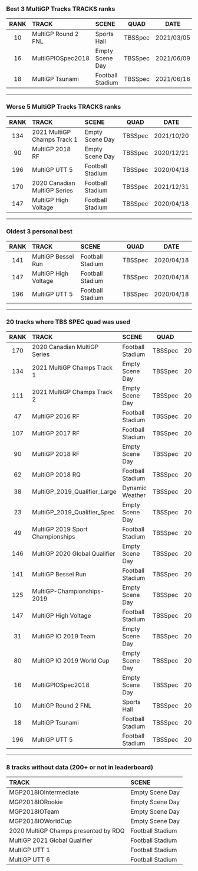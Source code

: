 ### Best 3 MultiGP Tracks TRACKS ranks
|RANK|TRACK|SCENE|QUAD|DATE|
|:---:|:---|:---|:---:|:---:|
|10|MultiGP Round 2 FNL|Sports Hall|TBSSpec|2021/03/05|
|16|MultiGPIOSpec2018|Empty Scene Day|TBSSpec|2021/06/09|
|18|MultiGP Tsunami|Football Stadium|TBSSpec|2021/06/16|
---
### Worse 5 MultiGP Tracks TRACKS ranks
|RANK|TRACK|SCENE|QUAD|DATE|
|:---:|:---|:---|:---:|:---:|
|134|2021 MultiGP Champs Track 1|Empty Scene Day|TBSSpec|2021/10/20|
|90|MultiGP 2018 RF|Empty Scene Day|TBSSpec|2020/12/21|
|196|MultiGP UTT 5|Football Stadium|TBSSpec|2020/04/18|
|170|2020 Canadian MultiGP Series|Football Stadium|TBSSpec|2021/12/31|
|147|MultiGP High Voltage|Football Stadium|TBSSpec|2020/04/18|
---
### Oldest 3 personal best
|RANK|TRACK|SCENE|QUAD|DATE|
|:---:|:---|:---|:---:|:---:|
|141|MultiGP Bessel Run|Football Stadium|TBSSpec|2020/04/18|
|147|MultiGP High Voltage|Football Stadium|TBSSpec|2020/04/18|
|196|MultiGP UTT 5|Football Stadium|TBSSpec|2020/04/18|
---
### 20 tracks where TBS SPEC quad was used
|RANK|TRACK|SCENE|QUAD|DATE|
|:---:|:---|:---|:---:|:---:|
|170|2020 Canadian MultiGP Series|Football Stadium|TBSSpec|2021/12/31|
|134|2021 MultiGP Champs Track 1|Empty Scene Day|TBSSpec|2021/10/20|
|111|2021 MultiGP Champs Track 2|Empty Scene Day|TBSSpec|2021/10/22|
|47|MultiGP 2016 RF|Football Stadium|TBSSpec|2020/12/20|
|107|MultiGP 2017 RF|Football Stadium|TBSSpec|2020/12/21|
|90|MultiGP 2018 RF|Empty Scene Day|TBSSpec|2020/12/21|
|62|MultiGP 2018 RQ|Football Stadium|TBSSpec|2020/12/30|
|38|MultiGP_2019_Qualifier_Large|Dynamic Weather|TBSSpec|2021/06/10|
|23|MultiGP_2019_Qualifier_Spec|Empty Scene Day|TBSSpec|2021/06/09|
|49|MultiGP 2019 Sport Championships|Football Stadium|TBSSpec|2021/06/03|
|146|MultiGP 2020 Global Qualifier|Empty Scene Day|TBSSpec|2021/06/08|
|141|MultiGP Bessel Run|Football Stadium|TBSSpec|2020/04/18|
|125|MultiGP-Championships-2019|Empty Scene Day|TBSSpec|2020/12/15|
|147|MultiGP High Voltage|Football Stadium|TBSSpec|2020/04/18|
|31|MultiGP IO 2019 Team|Empty Scene Day|TBSSpec|2021/11/12|
|80|MultiGP IO 2019 World Cup|Empty Scene Day|TBSSpec|2020/12/30|
|16|MultiGPIOSpec2018|Empty Scene Day|TBSSpec|2021/06/09|
|10|MultiGP Round 2 FNL|Sports Hall|TBSSpec|2021/03/05|
|18|MultiGP Tsunami|Football Stadium|TBSSpec|2021/06/16|
|196|MultiGP UTT 5|Football Stadium|TBSSpec|2020/04/18|
---
### 8 tracks without data (200+ or not in leaderboard)
|TRACK|SCENE|
|:---|:---|
|MGP2018IOIntermediate|Empty Scene Day|
|MGP2018IORookie|Empty Scene Day|
|MGP2018IOTeam|Empty Scene Day|
|MGP2018IOWorldCup|Empty Scene Day|
|2020 MultiGP Champs presented by RDQ|Football Stadium|
|MultiGP 2021 Global Qualifier|Football Stadium|
|MultiGP UTT 1|Football Stadium|
|MultiGP UTT 6|Football Stadium|
